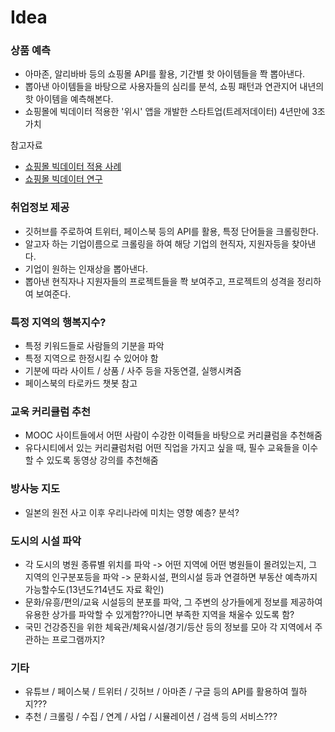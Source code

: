 # Idea

### 상품 예측
- 아마존, 알리바바 등의 쇼핑몰 API를 활용, 기간별 핫 아이템들을 쫙 뽑아낸다.
- 뽑아낸 아이템들을 바탕으로 사용자들의 심리를 분석, 쇼핑 패턴과 연관지어 내년의 핫 아이템을 예측해본다.
- 쇼핑몰에 빅데이터 적용한 '위시' 앱을 개발한 스타트업(트레저데이터) 4년만에 3조가치

참고자료
- [쇼핑몰 빅데이터 적용 사례](http://news.hankyung.com/article/201706209443g)
- [쇼핑몰 빅데이터 연구](http://trendinsight.biz/archives/4479)


### 취업정보 제공
- 깃허브를 주로하여 트위터, 페이스북 등의 API를 활용, 특정 단어들을 크롤링한다.
- 알고자 하는 기업이름으로 크롤링을 하여 해당 기업의 현직자, 지원자등을 찾아낸다.
- 기업이 원하는 인재상을 뽑아낸다.
- 뽑아낸 현직자나 지원자들의 프로젝트들을 쫙 보여주고, 프로젝트의 성격을 정리하여 보여준다.


### 특정 지역의 행복지수?
- 특정 키워드들로 사람들의 기분을 파악
- 특정 지역으로 한정시킬 수 있어야 함
- 기분에 따라 사이트 / 상품 / 사주 등을 자동연결, 실행시켜줌
- 페이스북의 타로카드 챗봇 참고


### 교욱 커리큘럼 추천
- MOOC 사이트들에서 어떤 사람이 수강한 이력들을 바탕으로 커리큘럼을 추천해줌
- 유다시티에서 있는 커리큘럼처럼 어떤 직업을 가지고 싶을 때, 필수 교육들을 이수할 수 있도록 동영상 강의를 추천해줌

### 방사능 지도
- 일본의 원전 사고 이후 우리나라에 미치는 영향 예층? 분석?


### 도시의 시설 파악
- 각 도시의 병원 종류별 위치를 파악 -> 어떤 지역에 어떤 병원들이 몰려있는지, 그 지역의 인구분포등을 파악 -> 문화시설, 편의시설 등과 연결하면 부동산 예측까지 가능할수도(13년도?14년도 자료 확인)
- 문화/유흥/편의/교육 시설등의 분포를 파악, 그 주변의 상가들에게 정보를 제공하여 유용한 상가를 파악할 수 있게함??아니면 부족한 지역을 채울수 있도록 함?
- 국민 건강증진을 위한 체육관/체육시설/경기/등산 등의 정보를 모아 각 지역에서 주관하는 프로그램까지?


### 기타
- 유튜브 / 페이스북 / 트위터 / 깃허브 / 아마존 / 구글 등의 API를 활용하여 뭘하지???
- 추천 / 크롤링 / 수집 / 연계 / 사업 / 시뮬레이션 / 검색 등의 서비스???
